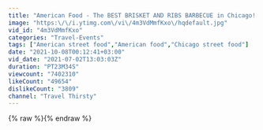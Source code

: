 ```yaml
---
title: "American Food - The BEST BRISKET AND RIBS BARBECUE in Chicago! Smoque BBQ"
image: "https:\/\/i.ytimg.com\/vi\/4m3VdMmfKxo\/hqdefault.jpg"
vid_id: "4m3VdMmfKxo"
categories: "Travel-Events"
tags: ["American street food","American food","Chicago street food"]
date: "2021-10-08T00:12:41+03:00"
vid_date: "2021-07-02T13:03:03Z"
duration: "PT23M34S"
viewcount: "7402310"
likeCount: "49654"
dislikeCount: "3809"
channel: "Travel Thirsty"
---
```

{% raw %}{% endraw %}
